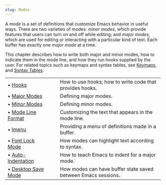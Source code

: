 ```yaml
---
slug: Modes
---
```


A *mode* is a set of definitions that customize Emacs behavior in useful ways. There are two varieties of modes: *minor modes*, which provide features that users can turn on and off while editing; and *major modes*, which are used for editing or interacting with a particular kind of text. Each buffer has exactly one *major mode* at a time.

This chapter describes how to write both major and minor modes, how to indicate them in the mode line, and how they run hooks supplied by the user. For related topics such as keymaps and syntax tables, see [Keymaps](Keymaps), and [Syntax Tables](Syntax-Tables).

|                                            |    |                                                               |
| :----------------------------------------- | -- | :------------------------------------------------------------ |
| • [Hooks](Hooks)                           |    | How to use hooks; how to write code that provides hooks.      |
| • [Major Modes](Major-Modes)               |    | Defining major modes.                                         |
| • [Minor Modes](Minor-Modes)               |    | Defining minor modes.                                         |
| • [Mode Line Format](Mode-Line-Format)     |    | Customizing the text that appears in the mode line.           |
| • [Imenu](Imenu)                           |    | Providing a menu of definitions made in a buffer.             |
| • [Font Lock Mode](Font-Lock-Mode)         |    | How modes can highlight text according to syntax.             |
| • [Auto-Indentation](Auto_002dIndentation) |    | How to teach Emacs to indent for a major mode.                |
| • [Desktop Save Mode](Desktop-Save-Mode)   |    | How modes can have buffer state saved between Emacs sessions. |
